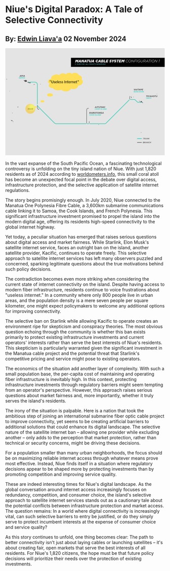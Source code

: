 # Niue's Digital Paradox: A Tale of Selective Connectivity
## By: [Edwin Liava'a](https://github.com/EdwinLiavaa) 02 November 2024

<p align="center">
 <img width="600" src="https://github.com/EdwinLiavaa/liavaa.space/blob/main/blog/20241102/pic.png">
</p>

In the vast expanse of the South Pacific Ocean, a fascinating technological controversy is unfolding on the tiny island nation of Niue. With just 1,820 residents as of 2024 according to [worldometers.info](https://www.worldometers.info/world-population/niue-population/), this small coral atoll has become an unexpected focal point in the debate over digital access, infrastructure protection, and the selective application of satellite internet regulations.

The story begins promisingly enough. In July 2020, Niue connected to the Manatua One Polynesia Fibre Cable, a 3,600km submarine communications cable linking it to Samoa, the Cook Islands, and French Polynesia. This significant infrastructure investment promised to propel the island into the modern digital age, offering its residents high-speed connectivity to the global internet highway.

Yet today, a peculiar situation has emerged that raises serious questions about digital access and market fairness. While Starlink, Elon Musk's satellite internet service, faces an outright ban on the island, another satellite provider, Kacific, continues to operate freely. This selective approach to satellite internet services has left many observers puzzled and concerned, sparking legitimate questions about the true motivations behind such policy decisions.

The contradiction becomes even more striking when considering the current state of internet connectivity on the island. Despite having access to modern fiber infrastructure, residents continue to voice frustrations about "useless internet." In a community where only 800 people live in urban areas, and the population density is a mere seven people per square kilometer, one might expect policymakers to welcome any additional options for improving connectivity.

The selective ban on Starlink while allowing Kacific to operate creates an environment ripe for skepticism and conspiracy theories. The most obvious question echoing through the community is whether this ban exists primarily to protect existing infrastructure investments and current operators' interests rather than serve the best interests of Niue's residents. This skepticism is particularly warranted given the significant investment in the Manatua cable project and the potential threat that Starlink's competitive pricing and service might pose to existing operators.

The economics of the situation add another layer of complexity. With such a small population base, the per-capita cost of maintaining and operating fiber infrastructure is inevitably high. In this context, protecting infrastructure investments through regulatory barriers might seem tempting from an operator's perspective. However, this approach raises serious questions about market fairness and, more importantly, whether it truly serves the island's residents.

The irony of the situation is palpable. Here is a nation that took the ambitious step of joining an international submarine fiber optic cable project to improve connectivity, yet seems to be creating artificial barriers to additional solutions that could enhance its digital landscape. The selective nature of the satellite internet ban – allowing one provider while excluding another – only adds to the perception that market protection, rather than technical or security concerns, might be driving these decisions.

For a population smaller than many urban neighborhoods, the focus should be on maximizing reliable internet access through whatever means prove most effective. Instead, Niue finds itself in a situation where regulatory decisions appear to be shaped more by protecting investments than by promoting competition and improving service quality.

These are indeed interesting times for Niue's digital landscape. As the global conversation around internet access increasingly focuses on redundancy, competition, and consumer choice, the island's selective approach to satellite internet services stands out as a cautionary tale about the potential conflicts between infrastructure protection and market access. The question remains: In a world where digital connectivity is increasingly vital, can such selective barriers to entry be justified, or do they simply serve to protect incumbent interests at the expense of consumer choice and service quality?

As this story continues to unfold, one thing becomes clear: The path to better connectivity isn't just about laying cables or launching satellites – it's about creating fair, open markets that serve the best interests of all residents. For Niue's 1,820 citizens, the hope must be that future policy decisions will prioritize their needs over the protection of existing investments.


